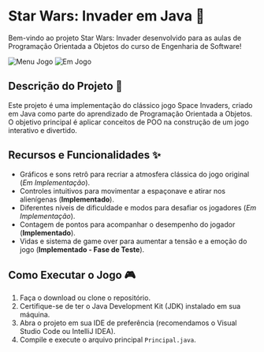 # Star Wars: Invader em Java :rocket:

Bem-vindo ao projeto Star Wars: Invader desenvolvido para as aulas de Programação Orientada a Objetos do curso de Engenharia de Software!

![Menu Jogo](link_para_imagem_menu_jogo)
![Em Jogo](link_para_imagem_em_jogo)

## Descrição do Projeto :book:

Este projeto é uma implementação do clássico jogo Space Invaders, criado em Java como parte do aprendizado de Programação Orientada a Objetos. O objetivo principal é aplicar conceitos de POO na construção de um jogo interativo e divertido.

## Recursos e Funcionalidades :sparkles:

- Gráficos e sons retrô para recriar a atmosfera clássica do jogo original (*Em Implementação*).
- Controles intuitivos para movimentar a espaçonave e atirar nos alienígenas (**Implementado**).
- Diferentes níveis de dificuldade e modos para desafiar os jogadores (*Em Implementação*).
- Contagem de pontos para acompanhar o desempenho do jogador (**Implementado**).
- Vidas e sistema de game over para aumentar a tensão e a emoção do jogo (**Implementado - Fase de Teste**).

## Como Executar o Jogo :video_game:

1. Faça o download ou clone o repositório.
2. Certifique-se de ter o Java Development Kit (JDK) instalado em sua máquina.
3. Abra o projeto em sua IDE de preferência (recomendamos o Visual Studio Code ou IntelliJ IDEA).
4. Compile e execute o arquivo principal `Principal.java`.
